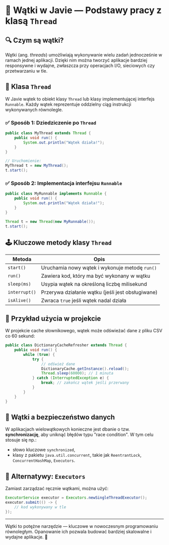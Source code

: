 # 🧵 Wątki w Javie — Podstawy pracy z klasą `Thread`

## 🔍 Czym są wątki?

Wątki (ang. *threads*) umożliwiają wykonywanie wielu zadań jednocześnie w ramach jednej aplikacji. Dzięki nim można tworzyć aplikacje bardziej responsywne i wydajne, zwłaszcza przy operacjach I/O, sieciowych czy przetwarzaniu w tle.

## 🧱 Klasa `Thread`

W Javie wątek to obiekt klasy `Thread` lub klasy implementującej interfejs `Runnable`. Każdy wątek reprezentuje oddzielny ciąg instrukcji wykonywanych równolegle.

### ✅ Sposób 1: Dziedziczenie po `Thread`

```java
public class MyThread extends Thread {
    public void run() {
        System.out.println("Wątek działa!");
    }
}

// Uruchomienie:
MyThread t = new MyThread();
t.start();
```

### ✅ Sposób 2: Implementacja interfejsu `Runnable`

```java
public class MyRunnable implements Runnable {
    public void run() {
        System.out.println("Wątek działa!");
    }
}

Thread t = new Thread(new MyRunnable());
t.start();
```

## 🕹️ Kluczowe metody klasy `Thread`

| Metoda        | Opis                                              |
| ------------- | ------------------------------------------------- |
| `start()`     | Uruchamia nowy wątek i wykonuje metodę `run()`    |
| `run()`       | Zawiera kod, który ma być wykonany w wątku        |
| `sleep(ms)`   | Usypia wątek na określoną liczbę milisekund       |
| `interrupt()` | Przerywa działanie wątku (jeśli jest obsługiwane) |
| `isAlive()`   | Zwraca `true` jeśli wątek nadal działa            |

## 🧠 Przykład użycia w projekcie

W projekcie cache słownikowego, wątek może odświeżać dane z pliku CSV co 60 sekund:

```java
public class DictionaryCacheRefresher extends Thread {
    public void run() {
        while (true) {
            try {
                // odśwież dane
                DictionaryCache.getInstance().reload();
                Thread.sleep(60000); // 1 minuta
            } catch (InterruptedException e) {
                break; // zakończ wątek jeśli przerwany
            }
        }
    }
}
```

## 🔐 Wątki a bezpieczeństwo danych

W aplikacjach wielowątkowych konieczne jest dbanie o tzw. **synchronizację**, aby uniknąć błędów typu "race condition". W tym celu stosuje się np.:

* słowo kluczowe `synchronized`,
* klasy z pakietu `java.util.concurrent`, takie jak `ReentrantLock`, `ConcurrentHashMap`, `Executors`.

## 🧵 Alternatywy: `Executors`

Zamiast zarządzać ręcznie wątkami, można użyć:

```java
ExecutorService executor = Executors.newSingleThreadExecutor();
executor.submit(() -> {
    // kod wykonywany w tle
});
```

---

Wątki to potężne narzędzie — kluczowe w nowoczesnym programowaniu równoległym. Opanowanie ich pozwala budować bardziej skalowalne i wydajne aplikacje. 🚀
